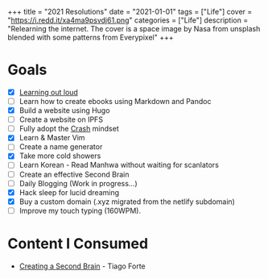 +++
title = "2021 Resolutions"
date = "2021-01-01"
tags = ["Life"]
cover = "https://i.redd.it/xa4ma9psvdj61.png"
categories = ["Life"]
description = "Relearning the internet. The cover is a space image by Nasa from unsplash blended with some patterns from Everypixel"
+++

# Goals
- [x] [Learning out loud](https://discoverpraxis.com/3-reasons-learn-loud/) 
- [ ] Learn how to create ebooks using Markdown and Pandoc
- [x] Build a website using Hugo
- [ ] Create a website on IPFS
- [ ] Fully adopt the [Crash](https://crash.co/) mindset
- [x] Learn & Master Vim
- [ ] Create a name generator 
- [x] Take more cold showers
- [ ] Learn Korean - Read Manhwa without waiting for scanlators 
- [ ] Create an effective Second Brain
- [ ] Daily Blogging (Work in progress...)
- [x] Hack sleep for lucid dreaming
- [x] Buy a custom domain (.xyz migrated from the netlify subdomain)
- [ ] Improve my touch typing (160WPM).

# Content I Consumed
- [Creating a Second Brain](https://www.youtube.com/watch?v=5zhCd04a-4w) - Tiago Forte

<!-- Digital homelessness is one of the biggest problems that affects a lot of people on the internet, but the truth be told you can change that.If you are willing to accept our Lord and saviot, Square space, you will get 15% of your first purchase. Suquarespace is a platform for all of us sinners who wish to be born again and start afresh by creating a website. Come just as you are, weird, weary, wicked, even if you dont know how to code, just come. Come and partake of the fruit that cures digital homelessness and build your website today. Use promo code ... -->
